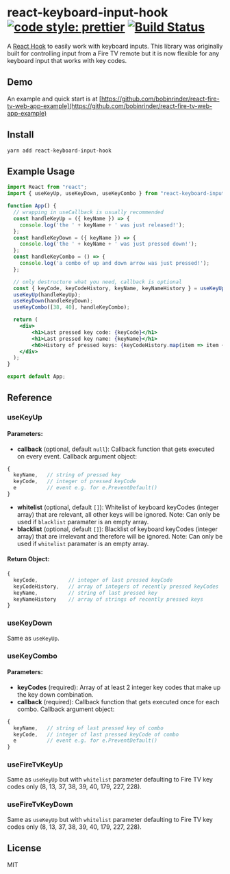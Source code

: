 # react-keyboard-input-hook [![code style: prettier](https://img.shields.io/badge/code_style-prettier-ff69b4.svg?style=flat-square)](https://github.com/prettier/prettier) [![Build Status](https://travis-ci.org/bobinrinder/react-keyboard-input-hook.svg?branch=master)](https://travis-ci.org/bobinrinder/react-keyboard-input-hook)
A [React Hook](https://reactjs.org/docs/hooks-intro.html) to easily work with keyboard inputs. This library was originally built for controlling input from a Fire TV remote but it is now flexible for any keyboard input that works with key codes.

## Demo

An example and quick start is at [https://github.com/bobinrinder/react-fire-tv-web-app-example](https://github.com/bobinrinder/react-fire-tv-web-app-example)

## Install

`yarn add react-keyboard-input-hook`

## Example Usage

```jsx
import React from "react";
import { useKeyUp, useKeyDown, useKeyCombo } from "react-keyboard-input-hook";

function App() {
  // wrapping in useCallback is usually recommended
  const handleKeyUp = ({ keyName }) => {
    console.log('the ' + keyName + ' was just released!');
  };
  const handleKeyDown = ({ keyName }) => {
    console.log('the ' + keyName + ' was just pressed down!');
  };
  const handleKeyCombo = () => {
    console.log('a combo of up and down arrow was just pressed!');
  };

  // only destructure what you need, callback is optional
  const { keyCode, keyCodeHistory, keyName, keyNameHistory } = useKeyUp();
  useKeyUp(handleKeyUp);
  useKeyDown(handleKeyDown);
  useKeyCombo([38, 40], handleKeyCombo);

  return (
    <div>
        <h1>Last pressed key code: {keyCode}</h1>
        <h1>Last pressed key name: {keyName}</h1>
        <h6>History of pressed keys: {keyCodeHistory.map(item => item + ", ")}</h6>
    </div>
  );
}

export default App;
```

## Reference

### useKeyUp
#### Parameters: 
- **callback** (optional, default `null`):
Callback function that gets executed on every event. 
Callback argument object:
```js
{ 
  keyName,   // string of pressed key
  keyCode,   // integer of pressed keyCode
  e          // event e.g. for e.PreventDefault()
}
```
- **whitelist** (optional, default `[]`):
Whitelist of keyboard keyCodes (integer array) that are relevant, all other keys will be ignored.
Note: Can only be used if `blacklist` paramater is an empty array.
- **blacklist** (optional, default `[]`):
Blacklist of keyboard keyCodes (integer array) that are irrelevant and therefore will be ignored.
Note: Can only be used if `whitelist` paramater is an empty array.

#### Return Object: 
```jsx
{ 
  keyCode,          // integer of last pressed keyCode
  keyCodeHistory,   // array of integers of recently pressed keyCodes
  keyName,          // string of last pressed key
  keyNameHistory    // array of strings of recently pressed keys
}
```

### useKeyDown
Same as `useKeyUp`.

### useKeyCombo
#### Parameters: 
- **keyCodes** (required):
Array of at least 2 integer key codes that make up the key down combination.
- **callback** (required):
Callback function that gets executed once for each combo. 
Callback argument object:
```js
{ 
  keyName,   // string of last pressed key of combo
  keyCode,   // integer of last pressed keyCode of combo
  e          // event e.g. for e.PreventDefault()
}
```

### useFireTvKeyUp
Same as `useKeyUp` but with `whitelist` parameter defaulting to Fire TV key codes only (8, 13, 37, 38, 39, 40, 179, 227, 228).

### useFireTvKeyDown
Same as `useKeyUp` but with `whitelist` parameter defaulting to Fire TV key codes only (8, 13, 37, 38, 39, 40, 179, 227, 228).

## License
MIT
